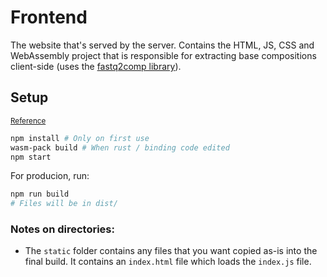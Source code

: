# Frontend
The website that's served by the server. Contains the HTML, JS, CSS and WebAssembly project that is responsible for extracting base compositions client-side (uses the [fastq2comp library](../fastq2comp/)).

## Setup
<small><a href="https://rustwasm.github.io/docs/wasm-pack/tutorials/hybrid-applications-with-webpack/using-your-library.html">Reference</a></small>

```bash
npm install # Only on first use
wasm-pack build # When rust / binding code edited
npm start
```

For producion, run: 
```bash
npm run build
# Files will be in dist/
```
### Notes on directories:

* The `static` folder contains any files that you want copied as-is into the final build. It contains an `index.html` file which loads the `index.js` file.